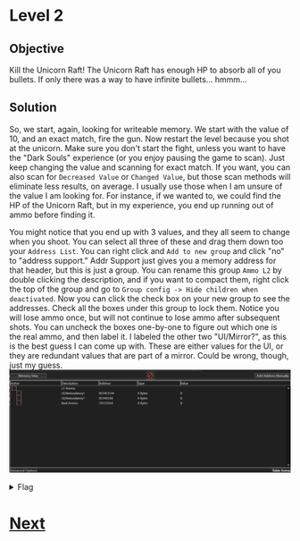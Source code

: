 # Level 2

## Objective
Kill the Unicorn Raft! The Unicorn Raft has enough HP to absorb all of you bullets. If only there was a way to have infinite
bullets... hmmm...

## Solution
So, we start, again, looking for writeable memory. We start with the value of 10, and an exact match, fire the gun. Now
restart the level because you shot at the unicorn. Make sure you don't start the fight, unless you want to have the 
"Dark Souls" experience (or you enjoy pausing the game to scan). Just keep changing the value and scanning for exact match. If you want, you can also scan for
`Decreased Value` or `Changed Value`, but those scan methods will eliminate less results, on average. I usually use those
when I am unsure of the value I am looking for. For instance, if we wanted to, we could find the HP of the Unicorn Raft,
but in my experience, you end up running out of ammo before finding it. 

You might notice that you end up with 3 values, and they all seem to change when you shoot. You can select all three of 
these and drag them down too your `Address List`. You can right click and `Add to new group` and click "no" to "address 
support." Addr Support just gives you a memory address for that header, but this is just a group. You can rename this group 
`Ammo L2` by double clicking the description, and if you want to compact them, right click the top of the group and go to 
`Group config -> Hide children when deactivated`. Now you can click the check box on your new group to see the addresses.
Check all the boxes under this group to lock them. Notice you will lose ammo once, but will not continue to lose ammo
after subsequent shots. You can uncheck the boxes one-by-one to figure out which one is the real ammo, and then label it.
I labeled the other two "UI/Mirror?", as this is the best guess I can come up with. These are either values for the UI,
or they are redundant values that are part of a mirror. Could be wrong, though, just my guess.
<br/>
<img alt="Level 2 CE" src="img/L2 Address List.png" title="Address List" />
<br/>

<details>
<summary>Flag</summary>
GHCTF{oops_sorry_mr_unicorn}  
<br/>
<img alt="Level 2 solution" height="400" src="img/L2.png" title="Flag" width="400"/>
</details>

# [Next](L3.md)
